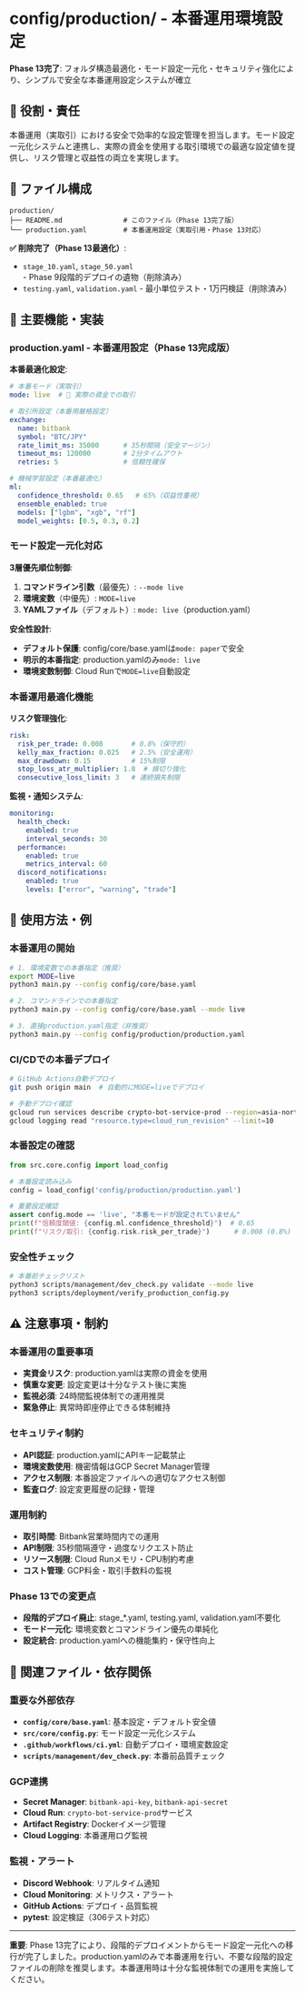 # config/production/ - 本番運用環境設定

**Phase 13完了**: フォルダ構造最適化・モード設定一元化・セキュリティ強化により、シンプルで安全な本番運用設定システムが確立

## 🎯 役割・責任

本番運用（実取引）における安全で効率的な設定管理を担当します。モード設定一元化システムと連携し、実際の資金を使用する取引環境での最適な設定値を提供し、リスク管理と収益性の両立を実現します。

## 📂 ファイル構成

```
production/
├── README.md               # このファイル（Phase 13完了版）
└── production.yaml         # 本番運用設定（実取引用・Phase 13対応）
```

**✅ 削除完了（Phase 13最適化）**:
- `stage_10.yaml`, `stage_50.yaml` - Phase 9段階的デプロイの遺物（削除済み）
- `testing.yaml`, `validation.yaml` - 最小単位テスト・1万円検証（削除済み）

## 🔧 主要機能・実装

### **production.yaml - 本番運用設定（Phase 13完成版）**

**本番最適化設定**:
```yaml
# 本番モード（実取引）
mode: live  # 🚨 実際の資金での取引

# 取引所設定（本番用厳格設定）
exchange:
  name: bitbank
  symbol: "BTC/JPY"
  rate_limit_ms: 35000      # 35秒間隔（安全マージン）
  timeout_ms: 120000        # 2分タイムアウト
  retries: 5                # 信頼性確保

# 機械学習設定（本番最適化）
ml:
  confidence_threshold: 0.65   # 65%（収益性重視）
  ensemble_enabled: true
  models: ["lgbm", "xgb", "rf"]
  model_weights: [0.5, 0.3, 0.2]
```

### **モード設定一元化対応**

**3層優先順位制御**:
1. **コマンドライン引数**（最優先）: `--mode live`
2. **環境変数**（中優先）: `MODE=live` 
3. **YAMLファイル**（デフォルト）: `mode: live`（production.yaml）

**安全性設計**:
- **デフォルト保護**: config/core/base.yamlは`mode: paper`で安全
- **明示的本番指定**: production.yamlのみ`mode: live`
- **環境変数制御**: Cloud Runで`MODE=live`自動設定

### **本番運用最適化機能**

**リスク管理強化**:
```yaml
risk:
  risk_per_trade: 0.008       # 0.8%（保守的）
  kelly_max_fraction: 0.025   # 2.5%（安全運用）  
  max_drawdown: 0.15          # 15%制限
  stop_loss_atr_multiplier: 1.8  # 損切り強化
  consecutive_loss_limit: 3   # 連続損失制限
```

**監視・通知システム**:
```yaml
monitoring:
  health_check:
    enabled: true
    interval_seconds: 30
  performance:
    enabled: true
    metrics_interval: 60
  discord_notifications:
    enabled: true
    levels: ["error", "warning", "trade"]
```

## 📝 使用方法・例

### **本番運用の開始**
```bash
# 1. 環境変数での本番指定（推奨）
export MODE=live
python3 main.py --config config/core/base.yaml

# 2. コマンドラインでの本番指定
python3 main.py --config config/core/base.yaml --mode live

# 3. 直接production.yaml指定（非推奨）
python3 main.py --config config/production/production.yaml
```

### **CI/CDでの本番デプロイ**
```bash
# GitHub Actions自動デプロイ
git push origin main  # 自動的にMODE=liveでデプロイ

# 手動デプロイ確認
gcloud run services describe crypto-bot-service-prod --region=asia-northeast1
gcloud logging read "resource.type=cloud_run_revision" --limit=10
```

### **本番設定の確認**
```python
from src.core.config import load_config

# 本番設定読み込み
config = load_config('config/production/production.yaml')

# 重要設定確認
assert config.mode == 'live', "本番モードが設定されていません"
print(f"信頼度閾値: {config.ml.confidence_threshold}")  # 0.65
print(f"リスク/取引: {config.risk.risk_per_trade}")      # 0.008 (0.8%)
```

### **安全性チェック**
```bash
# 本番前チェックリスト
python3 scripts/management/dev_check.py validate --mode live
python3 scripts/deployment/verify_production_config.py
```

## ⚠️ 注意事項・制約

### **本番運用の重要事項**
- **実資金リスク**: production.yamlは実際の資金を使用
- **慎重な変更**: 設定変更は十分なテスト後に実施
- **監視必須**: 24時間監視体制での運用推奨
- **緊急停止**: 異常時即座停止できる体制維持

### **セキュリティ制約**
- **API認証**: production.yamlにAPIキー記載禁止
- **環境変数使用**: 機密情報はGCP Secret Manager管理
- **アクセス制限**: 本番設定ファイルへの適切なアクセス制御
- **監査ログ**: 設定変更履歴の記録・管理

### **運用制約**
- **取引時間**: Bitbank営業時間内での運用
- **API制限**: 35秒間隔遵守・過度なリクエスト防止
- **リソース制限**: Cloud Runメモリ・CPU制約考慮
- **コスト管理**: GCP料金・取引手数料の監視

### **Phase 13での変更点**
- **段階的デプロイ廃止**: stage_*.yaml, testing.yaml, validation.yaml不要化
- **モード一元化**: 環境変数とコマンドライン優先の単純化
- **設定統合**: production.yamlへの機能集約・保守性向上

## 🔗 関連ファイル・依存関係

### **重要な外部依存**
- **`config/core/base.yaml`**: 基本設定・デフォルト安全値
- **`src/core/config.py`**: モード設定一元化システム
- **`.github/workflows/ci.yml`**: 自動デプロイ・環境変数設定
- **`scripts/management/dev_check.py`**: 本番前品質チェック

### **GCP連携**
- **Secret Manager**: `bitbank-api-key`, `bitbank-api-secret`
- **Cloud Run**: `crypto-bot-service-prod`サービス
- **Artifact Registry**: Dockerイメージ管理
- **Cloud Logging**: 本番運用ログ監視

### **監視・アラート**
- **Discord Webhook**: リアルタイム通知
- **Cloud Monitoring**: メトリクス・アラート
- **GitHub Actions**: デプロイ・品質監視
- **pytest**: 設定検証（306テスト対応）

---

**重要**: Phase 13完了により、段階的デプロイメントからモード設定一元化への移行が完了しました。production.yamlのみで本番運用を行い、不要な段階的設定ファイルの削除を推奨します。本番運用時は十分な監視体制での運用を実施してください。
